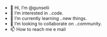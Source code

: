 - 👋 Hi, I’m @gunselii
- 👀 I’m interested in ..code.
- 🌱 I’m currently learning ..new things.
- 💞️ I’m looking to collaborate on ..community.
- 📫 How to reach me e mail

<!---
gunselii/gunselii is a ✨ special ✨ repository because its `README.md` (this file) appears on your GitHub profile.
You can click the Preview link to take a look at your changes.
--->
